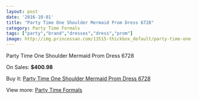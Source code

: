 ```yaml
---
layout: post
date: '2016-10-01'
title: "Party Time One Shoulder Mermaid Prom Dress 6728"
category: Party Time Formals
tags: ["party","brand","dresses","dress","prom"]
image: http://img.princessan.com/13515-thickbox_default/party-time-one-shoulder-mermaid-prom-dress-6728.jpg
---
```

Party Time One Shoulder Mermaid Prom Dress 6728

On Sales: **$400.98**
<a href="https://www.princessan.com/en/party-time-formals/6362-party-time-one-shoulder-mermaid-prom-dress-6728.html"><amp-img layout="responsive" width="600" height="600" src="//img.princessan.com/13515-thickbox_default/party-time-one-shoulder-mermaid-prom-dress-6728.jpg" alt="Party Time One Shoulder Mermaid Prom Dress 6728 0" /></a>
<a href="https://www.princessan.com/en/party-time-formals/6362-party-time-one-shoulder-mermaid-prom-dress-6728.html"><amp-img layout="responsive" width="600" height="600" src="//img.princessan.com/13516-thickbox_default/party-time-one-shoulder-mermaid-prom-dress-6728.jpg" alt="Party Time One Shoulder Mermaid Prom Dress 6728 1" /></a>
<a href="https://www.princessan.com/en/party-time-formals/6362-party-time-one-shoulder-mermaid-prom-dress-6728.html"><amp-img layout="responsive" width="600" height="600" src="//img.princessan.com/13517-thickbox_default/party-time-one-shoulder-mermaid-prom-dress-6728.jpg" alt="Party Time One Shoulder Mermaid Prom Dress 6728 2" /></a>
<a href="https://www.princessan.com/en/party-time-formals/6362-party-time-one-shoulder-mermaid-prom-dress-6728.html"><amp-img layout="responsive" width="600" height="600" src="//img.princessan.com/13518-thickbox_default/party-time-one-shoulder-mermaid-prom-dress-6728.jpg" alt="Party Time One Shoulder Mermaid Prom Dress 6728 3" /></a>

Buy it: [Party Time One Shoulder Mermaid Prom Dress 6728](https://www.princessan.com/en/party-time-formals/6362-party-time-one-shoulder-mermaid-prom-dress-6728.html "Party Time One Shoulder Mermaid Prom Dress 6728")

View more: [Party Time Formals](https://www.princessan.com/en/51-party-time-formals "Party Time Formals")